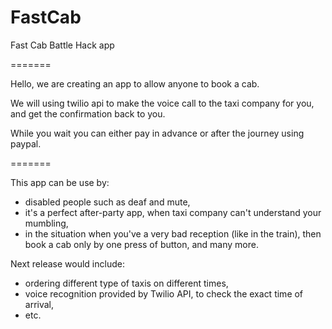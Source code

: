 FastCab
=======

Fast Cab Battle Hack app

=======

Hello, we are creating an app to allow anyone to book a cab.

We will using twilio api to make the voice call to the taxi company for you,
and get the confirmation back to you.

While you wait you can either pay in advance or after the journey using paypal.

=======

This app can be use by:
- disabled people such as deaf and mute,
- it's a perfect after-party app, when taxi company can't understand your mumbling,
- in the situation when you've a very bad reception (like in the train), then book a cab only by one press of button,
and many more.

Next release would include:
- ordering different type of taxis on different times,
- voice recognition provided by Twilio API, to check the exact time of arrival,
- etc.
